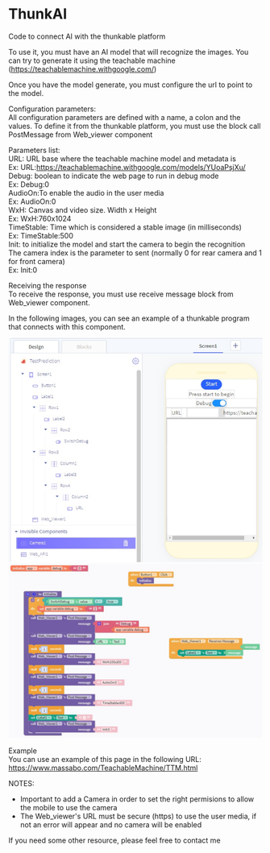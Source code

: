# ThunkAI
Code to connect AI with the thunkable platform

To use it, you must have an AI model that will recognize the images.
You can try to generate it using the teachable machine (https://teachablemachine.withgoogle.com/)

Once you have the model generate, you must configure the url to point to the model.

Configuration parameters:<br>
All configuration parameters are defined with a name, a colon and the values. 
To define it from the thunkable platform, you must use the block call PostMessage from Web_viewer component

Parameters list:<br>
  URL: URL base where the teachable machine model and metadata is<br>
    Ex: URL:https://teachablemachine.withgoogle.com/models/YUoaPsjXu/<br>
  Debug: boolean to indicate the web page to run in debug mode<br>
    Ex: Debug:0<br>
  AudioOn:To enable the audio in the user media<br>
    Ex: AudioOn:0<br>
  WxH: Canvas and video size. Width x Height<br>
    Ex: WxH:760x1024<br>
  TimeStable: Time which is considered a stable image (in milliseconds)<br>
    Ex: TimeStable:500<br>
  Init: to initialize the model and start the camera to begin the recognition<br>
  	The camera index is the parameter to sent (normally 0 for rear camera and 1 for front camera)<br>
    Ex: Init:0<br>


 Receiving the response<br>
 To receive the response, you must use receive message block from Web_viewer component.

 In the following images, you can see an example of a thunkable program that connects with this component.
 
<img src="https://github.com/pocjoc/ThunkAI/blob/main/ExampleDesign.jpg" />
<img src="https://github.com/pocjoc/ThunkAI/blob/main/ExampleBlocks.jpg" />

 Example<br>
 You can use an example of this page in the following URL:
 https://www.massabo.com/TeachableMachine/TTM.html

 NOTES:
 - Important to add a Camera in order to set the right permisions to allow the mobile to use the camera
 - The Web_viewer's URL must be secure (https) to use the user media, if not an error will appear and no camera will be enabled


If you need some other resource, please feel free to contact me

